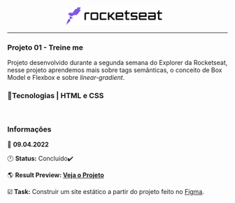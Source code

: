

<div align="center">
<img width="220px" src="https://raw.githubusercontent.com/Rocketseat/awesome/master/assets/logo_rocketseat.png" alt="">&nbsp;&nbsp;&nbsp;
<img width="150px" src="https://www.rocketseat.com.br/_next/image?url=%2Fassets%2Flogos%2Fexplorer.svg&w=256&q=75"  alt="">
</div>

---
### Projeto 01 - Treine me
<p>
Projeto desenvolvido durante a segunda semana do Explorer da Rocketseat, nesse projeto aprendemos mais sobre tags semânticas, o conceito de Box Model e Flexbox e sobre <i>linear-gradient</i>. <br/>
<h3>
🧪Tecnologias | <b>HTML</b> e <b>CSS</b>
</h3> 

</p>
<img  src="https://i.imgur.com/JVPAKEp.png"  alt="">

### Informações
📅 **09.04.2022**

🕛 **Status:** Concluído✔️

🌎 **Result Preview: [Veja o Projeto](https://viniciusoliver-stack.github.io/Rocketseat-Explorer/projeto-02/)**

☑️ **Task:** Construir um site estático a partir do projeto feito no [Figma](https://www.figma.com/file/9e8oZ7kkjIt5rkNgz9MPtk/Explorer---Stage-03/duplicate).

